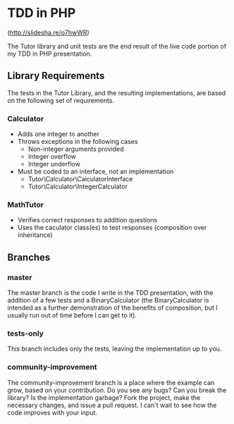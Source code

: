TDD in PHP 
==========
(http://slidesha.re/o7hwWR)

The Tutor library and unit tests are the end result of the live code portion
of my TDD in PHP presentation.

Library Requirements
--------------------

The tests in the Tutor Library, and the resulting implementations, are based on
the following set of requirements.

### Calculator
* Adds one integer to another
* Throws exceptions in the following cases
    * Non-integer arguments provided
    * Integer overflow
    * Integer underflow
* Must be coded to an interface, not an implementation
    * Tutor\Calculator\CalculatorInterface
    * Tutor\Calculator\IntegerCalculator

### MathTutor
* Verifies correct responses to addition questions
* Uses the caculator class(es) to test responses (composition over inheritance)

Branches
--------

### master

The master branch is the code I write in the TDD presentation, with the addition
of a few tests and a BinaryCalculator (the BinaryCalculator is intended as a further
demonstration of the benefits of composition, but I usually run out of time 
before I can get to it).

### tests-only

This branch includes only the tests, leaving the implementation up to you. 

### community-improvement

The community-improvement branch is a place where the example can grow, based
on your contribution.  Do you see any bugs?  Can you break the library?  Is the
implementation garbage?  Fork the project, make the necessary changes, and issue
a pull request.  I can't wait to see how the code improves with your input.